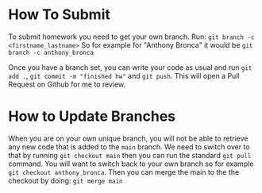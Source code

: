# How To Submit

To submit homework you need to get your own branch. Run: `git branch -c <firstname_lastname>` So for example for "Anthony Bronca" it would be `git branch -c anthony_bronca`

Once you have a branch set, you can write your code as usual and run `git add .`, `git commit -m "finished hw"` and `git push`. This will open a Pull Request on Github for me to review.

# How to Update Branches

When you are on your own unique branch, you will not be able to retrieve any new code that is added to the `main` branch. We need to switch over to that by running `git checkout main` then you can run
the standard `git pull` command. You will want to switch back to your own branch so for example `git checkout anthony_bronca`. Then you can merge the main to the the checkout by doing: `git merge main`
